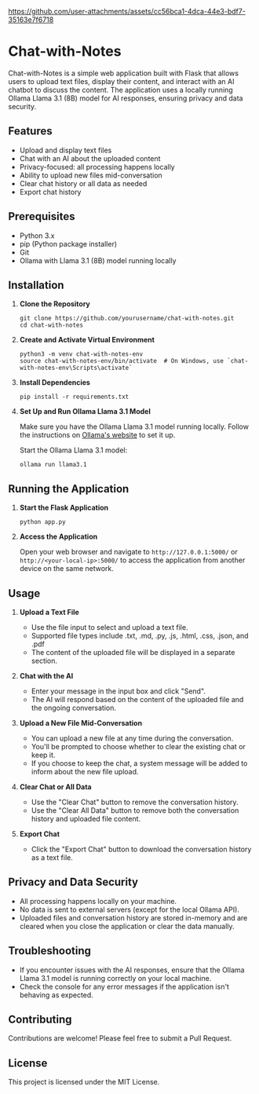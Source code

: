 


https://github.com/user-attachments/assets/cc56bca1-4dca-44e3-bdf7-35163e7f6718




# Chat-with-Notes

Chat-with-Notes is a simple web application built with Flask that allows users to upload text files, display their content, and interact with an AI chatbot to discuss the content. The application uses a locally running Ollama Llama 3.1 (8B) model for AI responses, ensuring privacy and data security.

## Features

- Upload and display text files
- Chat with an AI about the uploaded content
- Privacy-focused: all processing happens locally
- Ability to upload new files mid-conversation
- Clear chat history or all data as needed
- Export chat history

## Prerequisites

- Python 3.x
- pip (Python package installer)
- Git
- Ollama with Llama 3.1 (8B) model running locally

## Installation

1. **Clone the Repository**

   ```
   git clone https://github.com/yourusername/chat-with-notes.git
   cd chat-with-notes
   ```

2. **Create and Activate Virtual Environment**

   ```
   python3 -m venv chat-with-notes-env
   source chat-with-notes-env/bin/activate  # On Windows, use `chat-with-notes-env\Scripts\activate`
   ```

3. **Install Dependencies**

   ```
   pip install -r requirements.txt
   ```

4. **Set Up and Run Ollama Llama 3.1 Model**

   Make sure you have the Ollama Llama 3.1 model running locally. Follow the instructions on [Ollama's website](https://ollama.ai/) to set it up.

   Start the Ollama Llama 3.1 model:

   ```
   ollama run llama3.1
   ```

## Running the Application

1. **Start the Flask Application**

   ```
   python app.py
   ```

2. **Access the Application**

   Open your web browser and navigate to `http://127.0.0.1:5000/` or `http://<your-local-ip>:5000/` to access the application from another device on the same network.

## Usage

1. **Upload a Text File**
   - Use the file input to select and upload a text file.
   - Supported file types include .txt, .md, .py, .js, .html, .css, .json, and .pdf
   - The content of the uploaded file will be displayed in a separate section.

2. **Chat with the AI**
   - Enter your message in the input box and click "Send".
   - The AI will respond based on the content of the uploaded file and the ongoing conversation.

3. **Upload a New File Mid-Conversation**
   - You can upload a new file at any time during the conversation.
   - You'll be prompted to choose whether to clear the existing chat or keep it.
   - If you choose to keep the chat, a system message will be added to inform about the new file upload.

4. **Clear Chat or All Data**
   - Use the "Clear Chat" button to remove the conversation history.
   - Use the "Clear All Data" button to remove both the conversation history and uploaded file content.

5. **Export Chat**
   - Click the "Export Chat" button to download the conversation history as a text file.

## Privacy and Data Security

- All processing happens locally on your machine.
- No data is sent to external servers (except for the local Ollama API).
- Uploaded files and conversation history are stored in-memory and are cleared when you close the application or clear the data manually.

## Troubleshooting

- If you encounter issues with the AI responses, ensure that the Ollama Llama 3.1 model is running correctly on your local machine.
- Check the console for any error messages if the application isn't behaving as expected.

## Contributing

Contributions are welcome! Please feel free to submit a Pull Request.

## License

This project is licensed under the MIT License.

